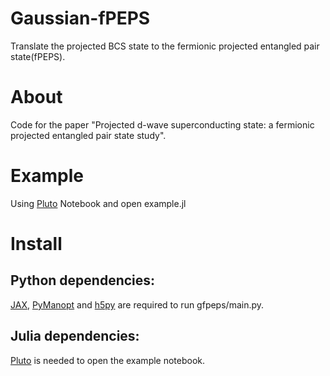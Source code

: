# Gaussian-fPEPS

Translate the projected BCS state to the fermionic projected entangled pair state(fPEPS).

# About

Code for the paper "Projected d-wave superconducting state: a fermionic projected entangled pair state study".


# Example

Using [Pluto](https://github.com/fonsp/Pluto.jl) Notebook and open example.jl

# Install

## Python dependencies:

[JAX](https://github.com/google/jax), [PyManopt](https://pymanopt.org/) and [h5py](https://docs.h5py.org/en/stable/) are required to run gfpeps/main.py.

## Julia dependencies:

[Pluto](https://github.com/fonsp/Pluto.jl) is needed to open the example notebook.